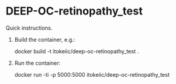 DEEP-OC-retinopathy_test
============================================

Quick instructions.

1. Build the container, e.g.:

    docker build -t itokeiic/deep-oc-retinopathy_test .

2. Run the container:

    docker run -ti -p 5000:5000 itokeiic/deep-oc-retinopathy_test

